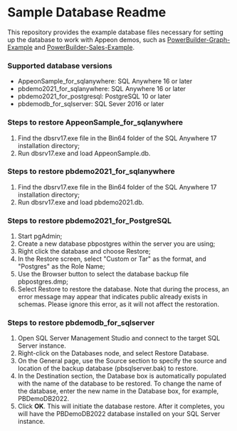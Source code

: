 # <b>Sample Database Readme</b>

This repository provides the example database files necessary for setting up the database to work with Appeon demos, such as [PowerBuilder-Graph-Example](https://github.com/Appeon/PowerBuilder-Graph-Example) and [PowerBuilder-Sales-Example](https://github.com/Appeon/PowerBuilder-Sales-Example). 

### Supported database versions 

- AppeonSample_for_sqlanywhere: SQL Anywhere 16 or later
- pbdemo2021_for_sqlanywhere: SQL Anywhere 16 or later
- pbdemo2021_for_postgresql: PostgreSQL 10 or later
- pbdemodb_for_sqlserver: SQL Sever 2016 or later

### Steps to restore AppeonSample_for_sqlanywhere

1. Find the dbsrv17.exe file in the Bin64 folder of the SQL Anywhere 17 installation directory;
2. Run dbsrv17.exe and load AppeonSample.db.

### Steps to restore pbdemo2021_for_sqlanywhere

1. Find the dbsrv17.exe file in the Bin64 folder of the SQL Anywhere 17 installation directory;
2. Run dbsrv17.exe and load pbdemo2021.db.

### Steps to restore pbdemo2021_for_PostgreSQL

1. Start pgAdmin;
2. Create a new database pbpostgres within the server you are using; 
3. Right click the database and choose Restore; 
4. In the Restore screen, select "Custom or Tar" as the format, and "Postgres" as the Role Name;
5. Use the Browser button to select the database backup file pbpostgres.dmp;
6. Select Restore to restore the database. Note that during the process, an error message may appear that indicates public already exists in schemas. Please ignore this error, as it will not affect the restoration.

### Steps to restore pbdemodb_for_sqlserver

1. Open SQL Server Management Studio and connect to the target SQL Server instance.
2. Right-click on the Databases node, and select Restore Database.
3. On the General page, use the Source section to specify the source and location of the backup database (pbsqlserver.bak) to restore.  
4. In the Destination section, the Database box is automatically populated with the name of the database to be restored. To change the name of the database, enter the new name in the Database box, for example, PBDemoDB2022.
5. Click **OK**. This will initiate the database restore. After it completes, you will have the PBDemoDB2022 database installed on your SQL Server instance.
